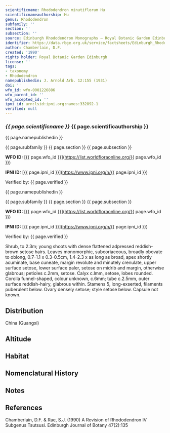 ```yaml
---
scientificname: Rhododendron minutiflorum Hu
scientificnameauthorship: Hu
genus: Rhododendron
subfamily: ''
section: ''
subsection: ''
source: Edinburgh Rhododendron Monographs – Royal Botanic Garden Edinburgh
identifier: https://data.rbge.org.uk/service/factsheets/Edinburgh_Rhododendron_Monographs.xhtml
author: Chamberlain, D.F.
created: '1990'
rights holder: Royal Botanic Garden Edinburgh
license: ''
tags:
- taxonomy
- Rhododendron
namepublishedin: J. Arnold Arb. 12:155 (1931)
doi: ''
wfo_id: wfo-0001226886
wfo_parent_id: ''
wfo_accepted_id: ''
ipni_id: urn:lsid:ipni.org:names:332892-1
verified: null
---
```

### _{{ page.scientificname }}_ {{ page.scientificauthorship }}
 {{ page.namepublishedin }}

{{ page.subfamily }} {{ page.section }} {{ page.subsection }}

**WFO ID:** [{{ page.wfo_id }}](https://list.worldfloraonline.org/{{ page.wfo_id }})

**IPNI ID:** [{{ page.ipni_id }}](https://www.ipni.org/n/{{ page.ipni_id }})

Verified by: {{ page.verified }}

 {{ page.namepublishedin }}

{{ page.subfamily }} {{ page.section }} {{ page.subsection }}

**WFO ID:** [{{ page.wfo_id }}](https://list.worldfloraonline.org/{{ page.wfo_id }})

**IPNI ID:** [{{ page.ipni_id }}](https://www.ipni.org/n/{{ page.ipni_id }})

Verified by: {{ page.verified }}



Shrub, to 2.3m; young shoots with dense flattened adpressed reddish-brown setose hairs. Leaves monomorphic, subcoriaceous, broadly obovate to oblong, 0.7-1.1 x 0.3-0.5cm, 1.4-2.3 x as long as broad, apex shortly acuminate, base cuneate, margin revolute and minutely crenulate, upper surface setose, lower surface paler, setose on midrib and margin, otherwise glabrous; petioles c.2mm, setose. Calyx c.lmm, setose, lobes rounded. Corolla funnel-shaped, colour unknown, c.6mm; tube c.2.5mm, outer surface reddish-hairy, glabrous within. Stamens 5, long-exserted, filaments puberulent below. Ovary densely setose; style setose below. Capsule not known.

## Distribution
China (Guangxi)

## Altitude


## Habitat


## Nomenclatural History

                       
## Notes


## References

Chamberlain, D.F. & Rae, S.J. (1990) A Revision of Rhododendron IV Subgenus Tsutsusi. Edinburgh Journal of Botany 47(2):135
